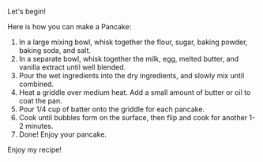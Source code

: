 Let's begin!

Here is how you can make a Pancake:

1. In a large mixing bowl, whisk together the flour, sugar, baking powder, baking soda, and salt.
2. In a separate bowl, whisk together the milk, egg, melted butter, and vanilla extract until well blended.
3. Pour the wet ingredients into the dry ingredients, and slowly mix until combined.
4. Heat a griddle over medium heat. Add a small amount of butter or oil to coat the pan.
5. Pour 1/4 cup of batter onto the griddle for each pancake. 
6. Cook until bubbles form on the surface, then flip and cook for another 1-2 minutes.
7. Done! Enjoy your pancake.

Enjoy my recipe!